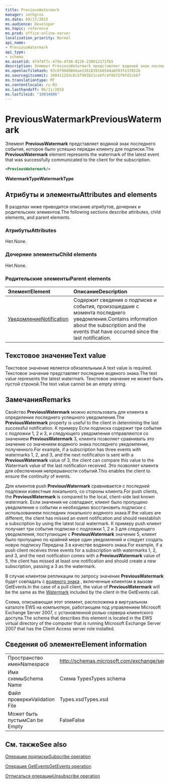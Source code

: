```yaml
---
title: PreviousWatermark
manager: sethgros
ms.date: 09/17/2015
ms.audience: Developer
ms.topic: reference
ms.prod: office-online-server
localization_priority: Normal
api_name:
- PreviousWatermark
api_type:
- schema
ms.assetid: 474f4f7c-47da-47d4-8126-230012172fb5
description: Элемент PreviousWatermark представляет водяной знак последнего события, которое было успешно передан клиенту для подписки.
ms.openlocfilehash: 93c6f90d0866ae13618391b8544ab593fe33922b
ms.sourcegitcommit: 34041125dc8c5f993b21cebfc4f8b72f0fd2cb6f
ms.translationtype: MT
ms.contentlocale: ru-RU
ms.lasthandoff: 06/11/2018
ms.locfileid: "19834886"
---
```

# <a name="previouswatermark"></a><span data-ttu-id="d51bc-103">PreviousWatermark</span><span class="sxs-lookup"><span data-stu-id="d51bc-103">PreviousWatermark</span></span>

<span data-ttu-id="d51bc-104">Элемент **PreviousWatermark** представляет водяной знак последнего события, которое было успешно передан клиенту для подписки.</span><span class="sxs-lookup"><span data-stu-id="d51bc-104">The **PreviousWatermark** element represents the watermark of the latest event that was successfully communicated to the client for the subscription.</span></span> 
  
```xml
<PreviousWatermark/>
```

 <span data-ttu-id="d51bc-105">**WatermarkType**</span><span class="sxs-lookup"><span data-stu-id="d51bc-105">**WatermarkType**</span></span>
## <a name="attributes-and-elements"></a><span data-ttu-id="d51bc-106">Атрибуты и элементы</span><span class="sxs-lookup"><span data-stu-id="d51bc-106">Attributes and elements</span></span>

<span data-ttu-id="d51bc-107">В разделах ниже приводится описание атрибутов, дочерних и родительских элементов.</span><span class="sxs-lookup"><span data-stu-id="d51bc-107">The following sections describe attributes, child elements, and parent elements.</span></span>
  
### <a name="attributes"></a><span data-ttu-id="d51bc-108">Атрибуты</span><span class="sxs-lookup"><span data-stu-id="d51bc-108">Attributes</span></span>

<span data-ttu-id="d51bc-109">Нет.</span><span class="sxs-lookup"><span data-stu-id="d51bc-109">None.</span></span>
  
### <a name="child-elements"></a><span data-ttu-id="d51bc-110">Дочерние элементы</span><span class="sxs-lookup"><span data-stu-id="d51bc-110">Child elements</span></span>

<span data-ttu-id="d51bc-111">Нет.</span><span class="sxs-lookup"><span data-stu-id="d51bc-111">None.</span></span>
  
### <a name="parent-elements"></a><span data-ttu-id="d51bc-112">Родительские элементы</span><span class="sxs-lookup"><span data-stu-id="d51bc-112">Parent elements</span></span>

|<span data-ttu-id="d51bc-113">**Элемент**</span><span class="sxs-lookup"><span data-stu-id="d51bc-113">**Element**</span></span>|<span data-ttu-id="d51bc-114">**Описание**</span><span class="sxs-lookup"><span data-stu-id="d51bc-114">**Description**</span></span>|
|:-----|:-----|
|[<span data-ttu-id="d51bc-115">Уведомление</span><span class="sxs-lookup"><span data-stu-id="d51bc-115">Notification</span></span>](notification-ex15websvcsotherref.md) <br/> |<span data-ttu-id="d51bc-116">Содержит сведения о подписке и события, произошедшие с момента последнего уведомления.</span><span class="sxs-lookup"><span data-stu-id="d51bc-116">Contains information about the subscription and the events that have occurred since the last notification.</span></span>  <br/> |
   
## <a name="text-value"></a><span data-ttu-id="d51bc-117">Текстовое значение</span><span class="sxs-lookup"><span data-stu-id="d51bc-117">Text value</span></span>

<span data-ttu-id="d51bc-118">Текстовое значение является обязательным.</span><span class="sxs-lookup"><span data-stu-id="d51bc-118">A text value is required.</span></span> <span data-ttu-id="d51bc-119">Текстовое значение представляет последние водяного знака.</span><span class="sxs-lookup"><span data-stu-id="d51bc-119">The text value represents the latest watermark.</span></span> <span data-ttu-id="d51bc-120">Текстовое значение не может быть пустой строкой.</span><span class="sxs-lookup"><span data-stu-id="d51bc-120">The text value cannot be an empty string.</span></span>
  
## <a name="remarks"></a><span data-ttu-id="d51bc-121">Замечания</span><span class="sxs-lookup"><span data-stu-id="d51bc-121">Remarks</span></span>

<span data-ttu-id="d51bc-122">Свойство **PreviousWatermark** можно использовать для клиента в определение последнего успешного уведомления.</span><span class="sxs-lookup"><span data-stu-id="d51bc-122">The **PreviousWatermark** property is useful to the client in determining the last successful notification.</span></span> <span data-ttu-id="d51bc-123">К примеру Если подписка содержит три события с подложки 1, 2 и 3, и следующего уведомления отправляются со значением **PreviousWatermark** 3, клиента позволяет сравнивать это значение со значением водяного знака последнего уведомления, полученного.</span><span class="sxs-lookup"><span data-stu-id="d51bc-123">For example, if a subscription has three events with watermarks 1, 2, and 3, and the next notification is sent with a **PreviousWatermark** value of 3, the client can compare this value to the Watermark value of the last notification received.</span></span> <span data-ttu-id="d51bc-124">Это позволяет клиента для обеспечения непрерывности событий.</span><span class="sxs-lookup"><span data-stu-id="d51bc-124">This enables the client to ensure the continuity of events.</span></span> 
  
<span data-ttu-id="d51bc-125">Для клиентов push **PreviousWatermark** сравнивается с последней подложки известные локального, со стороны клиента.</span><span class="sxs-lookup"><span data-stu-id="d51bc-125">For push clients, the **PreviousWatermark** is compared to the local, client-side last known watermark.</span></span> <span data-ttu-id="d51bc-126">Если значения не совпадают, клиент было пропущено уведомление о событии и необходимо восстановить подписки с использованием последних локального водяного знака.</span><span class="sxs-lookup"><span data-stu-id="d51bc-126">If the values are different, the client has missed an event notification and should reestablish a subscription by using the latest local watermark.</span></span> <span data-ttu-id="d51bc-127">К примеру push клиент получает три события подписки с подложки 1, 2 и 3 для следующего уведомления, поступающие с **PreviousWatermark** значение 5, клиент было пропущено по крайней мере один уведомлений и следует создать новую подписку Передача 3 в качестве водяного знака.</span><span class="sxs-lookup"><span data-stu-id="d51bc-127">For example, if a push client receives three events for a subscription with watermarks 1, 2, and 3, and the next notification comes with a **PreviousWatermark** value of 5, the client has missed at least one notification and should create a new subscription, passing a 3 as the watermark.</span></span> 
  
<span data-ttu-id="d51bc-128">В случае клиентом репликации по запросу значение **PreviousWatermark** будет совпадать с [водяного знака](watermark.md) , включенные клиентом в вызове GetEvents.</span><span class="sxs-lookup"><span data-stu-id="d51bc-128">In the case of a pull client, the value of **PreviousWatermark** will be the same as the [Watermark](watermark.md) included by the client in the GetEvents call.</span></span> 
  
<span data-ttu-id="d51bc-129">Схема, описывающая этот элемент, расположена в виртуальном каталоге EWS на компьютере, работающем под управлением Microsoft Exchange Server 2007, с установленной ролью сервера клиентского доступа.</span><span class="sxs-lookup"><span data-stu-id="d51bc-129">The schema that describes this element is located in the EWS virtual directory of the computer that is running Microsoft Exchange Server 2007 that has the Client Access server role installed.</span></span>
  
## <a name="element-information"></a><span data-ttu-id="d51bc-130">Сведения об элементе</span><span class="sxs-lookup"><span data-stu-id="d51bc-130">Element information</span></span>

|||
|:-----|:-----|
|<span data-ttu-id="d51bc-131">Пространство имен</span><span class="sxs-lookup"><span data-stu-id="d51bc-131">Namespace</span></span>  <br/> |http://schemas.microsoft.com/exchange/services/2006/types  <br/> |
|<span data-ttu-id="d51bc-132">Имя схемы</span><span class="sxs-lookup"><span data-stu-id="d51bc-132">Schema Name</span></span>  <br/> |<span data-ttu-id="d51bc-133">Схема Types</span><span class="sxs-lookup"><span data-stu-id="d51bc-133">Types schema</span></span>  <br/> |
|<span data-ttu-id="d51bc-134">Файл проверки</span><span class="sxs-lookup"><span data-stu-id="d51bc-134">Validation File</span></span>  <br/> |<span data-ttu-id="d51bc-135">Types.xsd</span><span class="sxs-lookup"><span data-stu-id="d51bc-135">Types.xsd</span></span>  <br/> |
|<span data-ttu-id="d51bc-136">Может быть пустым</span><span class="sxs-lookup"><span data-stu-id="d51bc-136">Can be Empty</span></span>  <br/> |<span data-ttu-id="d51bc-137">False</span><span class="sxs-lookup"><span data-stu-id="d51bc-137">False</span></span>  <br/> |
   
## <a name="see-also"></a><span data-ttu-id="d51bc-138">См. также</span><span class="sxs-lookup"><span data-stu-id="d51bc-138">See also</span></span>



[<span data-ttu-id="d51bc-139">Операции подписки</span><span class="sxs-lookup"><span data-stu-id="d51bc-139">Subscribe operation</span></span>](subscribe-operation.md)
  
[<span data-ttu-id="d51bc-140">Операция GetEvents</span><span class="sxs-lookup"><span data-stu-id="d51bc-140">GetEvents operation</span></span>](getevents-operation.md)
  
[<span data-ttu-id="d51bc-141">Отписаться операции</span><span class="sxs-lookup"><span data-stu-id="d51bc-141">Unsubscribe operation</span></span>](unsubscribe-operation.md)

